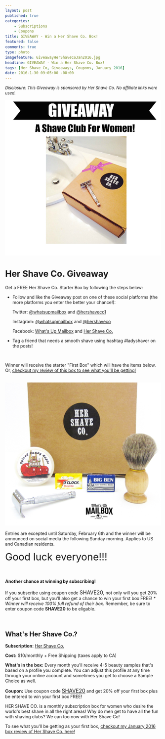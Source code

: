 ```yaml
---
layout: post
published: true
categories: 
    - Subscriptions
    - Coupons
title: GIVEAWAY - Win a Her Shave Co. Box!
featured: false
comments: true
type: photo
imagefeature: GiveawayHerShaveCoJan2016.jpg
headline: GIVEAWAY - Win a Her Shave Co. Box!
tags: [Her Shave Co, Giveaways, Coupons, January 2016]
date: 2016-1-30 09:05:00 -08:00
---
```


<i><font size="2">Disclosure: This Giveaway is sponsored by Her Shave Co. No affiliate links were used.</font></i>

<center><a href="https://www.hershaveco.com/invite/whatsupmailbox" target="_blank">
<img src="/images/GiveawayHerShaveCoJan2016.jpg" border="0" style="border:none;max-width:100%;" alt="Her Shave Co Giveaway!" />
</a></center>

# Her Shave Co. Giveaway

<p>Get a FREE Her Shave Co. Starter Box by following the steps below:</p>
<ul>
<li>Follow and like the Giveaway post on one of these social platforms (the more platforms you enter the better your chance!):
<p></p>
<p>Twitter: <a href="https://twitter.com/whatsupmailbox" target="_blank">@whatsupmailbox</a> and <a href="https://twitter.com/hershaveco1" target="_blank">@hershaveco1</a></p>
<p>Instagram: <a href="https://www.instagram.com/whatsupmailbox/" target="_blank">@whatsupmailbox</a> and <a href="https://www.instagram.com/hershaveco/" target="_blank">@hershaveco</a></p>
<p>Facebook: <a href="http://facebook.com/whatsupmailbox" target="_blank">What's Up Mailbox</a> and <a href="http://facebook.com/hershaveco" target="_blank">Her Shave Co.</a></p>
<p></p>
</li>

<li>Tag a friend that needs a smooth shave using hashtag #ladyshaver on the posts!</li>
</ul>

<br>

<p>Winner will receive the starter "First Box" which will have the items below. Or, <a href="http://whatsupmailbox.com/subscriptions/reviews/coupons/Her-Shave-Co-January-2016-First-Box-Subscription-Review-Coupon/" target="_blank">checkout my review of this box to see what you'll be getting!</a></p>

<br>

<center><a href="https://www.hershaveco.com/invite/whatsupmailbox" target="_blank">
<img src="/images/HerShaveCoFirstBoxItems.jpg" border="0" style="border:none;max-width:100%;" alt="Her Shave Co First Box Items!" />
</a></center>

<p>Entries are excepted until Saturday, February 6th and the winner will be announced on social media the following Sunday morning. Applies to US and Canadian residents.</p>

<p><font size="6">Good luck everyone!!!</font></p>

<br>

<H4>Another chance at winning by subscribing!</H4>
<p>If you subscribe using coupon code <big>SHAVE20</big>, not only will you get 20% off your first box, but you'll also get a chance to win your first box FREE! <i>* Winner will receive 100% full refund of their box.</i> Remember, be sure to enter coupon code <b>SHAVE20</b> to be eligable.</p>

<br>

## What's Her Shave Co.?

<p><b>Subscription:</b> <a href="https://www.hershaveco.com" target="_blank">Her Shave Co.</a></p>
<p><b>Cost:</b> $10/monthly + Free Shipping (taxes apply to CA)</p>
<p><b>What's in the box:</b> Every month you'll receive 4-5 beauty samples that's based on a profile you complete. You can adjust this profile at any time through your online account and sometimes you get to choose a Sample Choice as well.</p>
<p><b>Coupon:</b> Use coupon code <a href="https://www.hershaveco.com" target="_blank"><big>SHAVE20</big></a> and get 20% off your first box plus be entered to win your first box FREE!</p>

<p>HER SHAVE CO. is a monthly subscription box for women who desire the world's best shave in all the right areas! Why do men get to have all the fun with shaving clubs? We can too now with Her Shave Co!</p>

<p>To see what you'll be getting as your first box, <a href="http://whatsupmailbox.com/subscriptions/reviews/coupons/Her-Shave-Co-January-2016-First-Box-Subscription-Review-Coupon/" target="_blank">checkout my January 2016 box review of Her Shave Co. here!</a></p>

